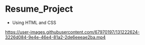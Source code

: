 
# Resume_Project
- Using HTML and CSS

https://user-images.githubusercontent.com/67970197/131222624-3226d084-9e4e-46e4-81a2-2de6eeeae2ba.mp4


